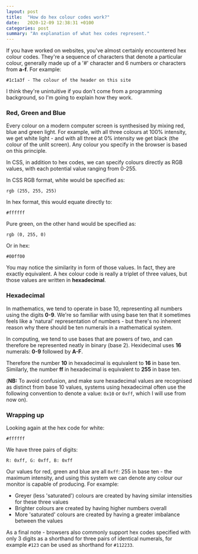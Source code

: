 ```yaml
---
layout: post
title:  "How do hex colour codes work?"
date:   2020-12-09 12:38:31 +0100
categories: post
summary: "An explanation of what hex codes represent."
---
```


If you have worked on websites, you've almost certainly encountered hex colour codes. They're a sequence of characters that denote a particular colour, generally made up of a '#' character and 6 numbers or characters from **a-f**. For example:

```
#1c1a3f - The colour of the header on this site
```

I think they're unintuitive if you don't come from a programming background, so I'm going to explain how they work.

### Red, Green and Blue

Every colour on a modern computer screen is synthesised by mixing red, blue and green light. For example, with all three colours at 100% intensity, we get white light - and with all three at 0% intensity we get black (the colour of the unlit screen). Any colour you specify in the browser is based on this principle.

In CSS, in addition to hex codes, we can specify colours directly as RGB values, with each potential value ranging from 0-255. 

In CSS RGB format, white would be specified as:

```
rgb (255, 255, 255)
```

In hex format, this would equate directly to:

```
#ffffff
```

Pure green, on the other hand would be specified as:

```
rgb (0, 255, 0)
```

Or in hex:

```
#00ff00
```

You may notice the similarity in form of those values. In fact, they are exactly equivalent. A hex colour code is really a triplet of three values, but those values are written in **hexadecimal**.

### Hexadecimal

In mathematics, we tend to operate in base 10, representing all numbers using the digits **0-9**. We're so familiar with using base ten that it sometimes feels like a 'natural' representation of numbers - but there's no inherent reason why there should be ten numerals in a mathematical system.

In computing, we tend to use bases that are powers of two, and can therefore be represented neatly in binary (base 2). Hexidecimal uses **16** numerals: **0-9** followed by **A-F**.

Therefore the number **10** in hexadecimal is equivalent to **16** in base ten. Similarly, the number **ff** in hexadecimal is equivalent to **255** in base ten.

(**NB:** To avoid confusion, and make sure hexadecimal values are recognised as distinct from base 10 values, systems using hexadecimal often use the following convention to denote a value: `0x10` or `0xff`, which I will use from now on).

### Wrapping up

Looking again at the hex code for white:

```
#ffffff
```

We have three pairs of digits:

```
R: 0xff, G: 0xff, B: 0xff
```

Our values for red, green and blue are all `0xff`: 255 in base ten - the maximum intensity, and using this system we can denote any colour our monitor is capable of producing. For example:

- Greyer (less 'saturated') colours are created by having similar intensities for these three values
- Brighter colours are created by having higher numbers overall
- More 'saturated' colours are created by having a greater imbalance between the values

As a final note - browsers also commonly support hex codes specified with only 3 digits as a shorthand for three pairs of identical numerals, for example `#123` can be used as shorthand for `#112233`. 